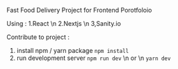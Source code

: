 Fast Food Delivery Project for Frontend Porotfoloio

Using :
1.React \n
2.Nextjs \n
3,Sanity.io

Contribute to project : 

1. install npm / yarn package ```npm install```
2. run development server
```npm run dev``` 
\n or \n
````yarn dev````


